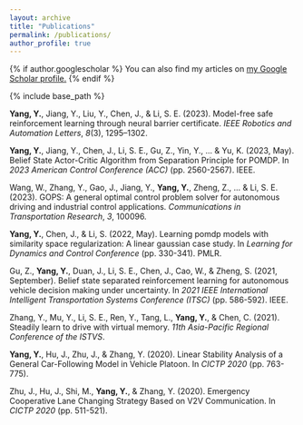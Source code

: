 ```yaml
---
layout: archive
title: "Publications"
permalink: /publications/
author_profile: true
---
```


{% if author.googlescholar %}
  You can also find my articles on <u><a href="{{author.googlescholar}}">my Google Scholar profile</a>.</u>
{% endif %}

{% include base_path %}

<!--
{% for post in site.publications reversed %}
  {% include archive-single.html %}
{% endfor %}
-->

**Yang, Y.**, Jiang, Y., Liu, Y., Chen, J., & Li, S. E. (2023). Model-free safe reinforcement learning through neural barrier certificate. *IEEE Robotics and Automation Letters*, *8*(3), 1295–1302.

**Yang, Y.**, Jiang, Y., Chen, J., Li, S. E., Gu, Z., Yin, Y., ... & Yu, K. (2023, May). Belief State Actor-Critic Algorithm from Separation Principle for POMDP. In *2023 American Control Conference (ACC)* (pp. 2560-2567). IEEE.

Wang, W., Zhang, Y., Gao, J., Jiang, Y., **Yang, Y.**, Zheng, Z., ... & Li, S. E. (2023). GOPS: A general optimal control problem solver for autonomous driving and industrial control applications. *Communications in Transportation Research*, *3*, 100096.

**Yang, Y.**, Chen, J., & Li, S. (2022, May). Learning pomdp models with similarity space regularization: A linear gaussian case study. In *Learning for Dynamics and Control Conference* (pp. 330-341). PMLR.

Gu, Z., **Yang, Y.**, Duan, J., Li, S. E., Chen, J., Cao, W., & Zheng, S. (2021, September). Belief state separated reinforcement learning for autonomous vehicle decision making under uncertainty. In *2021 IEEE International Intelligent Transportation Systems Conference (ITSC)* (pp. 586-592). IEEE.

Zhang, Y., Mu, Y., Li, S. E., Ren, Y., Tang, L., **Yang, Y.**, & Chen, C. (2021). Steadily learn to drive with virtual memory. *11th Asia-Pacific Regional Conference of the ISTVS*.

**Yang, Y.**, Hu, J., Zhu, J., & Zhang, Y. (2020). Linear Stability Analysis of a General Car-Following Model in Vehicle Platoon. In *CICTP 2020* (pp. 763-775).

Zhu, J., Hu, J., Shi, M., **Yang, Y.**, & Zhang, Y. (2020). Emergency Cooperative Lane Changing Strategy Based on V2V Communication. In *CICTP 2020* (pp. 511-521).